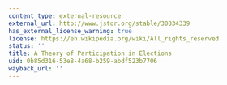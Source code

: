 ```yaml
---
content_type: external-resource
external_url: http://www.jstor.org/stable/30034339
has_external_license_warning: true
license: https://en.wikipedia.org/wiki/All_rights_reserved
status: ''
title: A Theory of Participation in Elections
uid: 0b85d316-53e8-4a68-b259-abdf523b7706
wayback_url: ''
---
```

